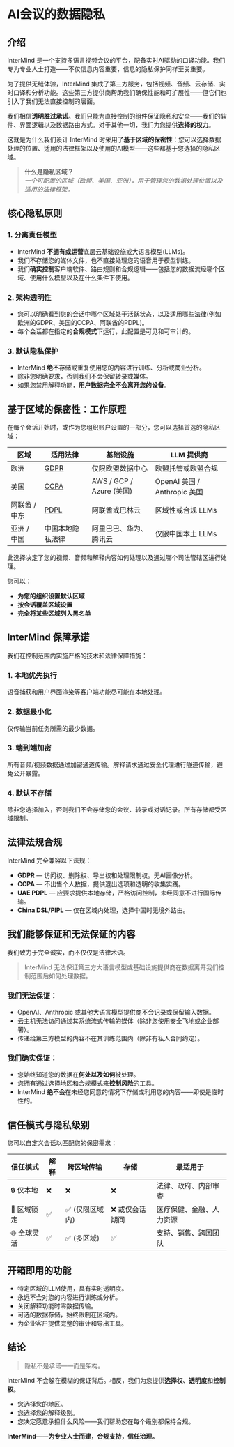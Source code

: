 # AI会议的数据隐私

## 介绍

InterMind 是一个支持多语言视频会议的平台，配备实时AI驱动的口译功能。我们专为专业人士打造——不仅信息内容重要，信息的隐私保护同样至关重要。

为了提供无缝体验，InterMind 集成了第三方服务，包括视频、音频、云存储、实时口译和分析功能。这些第三方提供商帮助我们确保性能和可扩展性——但它们也引入了我们无法直接控制的层面。

我们相信**透明胜过承诺**。我们只能为直接控制的组件保证隐私和安全——我们的软件、界面逻辑以及数据路由方式。对于其他一切，我们为您提供**选择的权力**。

这就是为什么我们设计 InterMind 时采用了**基于区域的保密性**：您可以选择数据处理的位置、适用的法律框架以及使用的AI模型——这些都基于您选择的隐私区域。

> **什么是隐私区域？**  
> _一个可配置的区域（欧盟、美国、亚洲），用于管理您的数据处理位置以及适用的法律框架。_

## 核心隐私原则

### 1. **分离责任模型**

- InterMind **不拥有或运营**底层云基础设施或大语言模型(LLMs)。
- 我们不存储您的媒体文件，也不直接处理您的语音用于模型训练。
- 我们**确实控制**客户端软件、路由规则和合规逻辑——包括您的数据流经哪个区域、使用什么模型以及在什么条件下使用。

### 2. **架构透明性**

- 您可以明确看到您的会话中哪个区域处于活跃状态，以及适用哪些法律(例如欧洲的GDPR、美国的CCPA、阿联酋的PDPL)。
- 每个会话都在指定的**合规模式**下运行，此配置是可见和可审计的。

### 3. **默认隐私保护**

- InterMind **绝不**存储或重复使用您的内容进行训练、分析或商业分析。
- 除非您明确要求，否则我们不会保留转录或媒体。
- 如果您禁用解释功能，**用户数据完全不会离开您的设备**。

## 基于区域的保密性：工作原理

在每个会话开始时，或作为您组织账户设置的一部分，您可以选择首选的隐私区域：

| 区域        | 适用法律                                                                               | 基础设施                 | LLM 提供商              |
| ------------- | --------------------------------------------------------------------------------------------- | ------------------------------ | -------------------------- |
| 欧洲        | [GDPR](https://gdpr.eu)                                                                       | 仅限欧盟数据中心           | 欧盟托管或欧盟合规  |
| 美国 | [CCPA](https://oag.ca.gov/privacy/ccpa)                                                       | AWS / GCP / Azure (美国)         | OpenAI 美国 / Anthropic 美国   |
| 阿联酋 / 中东    | [PDPL](https://www.signzy.com/data-privacy-laws-in-the-uae-2025-everything-you-need-to-know/) | 阿联酋或巴林云           | 区域性或合规 LLMs |
| 亚洲 / 中国  | 中国本地隐私法律                                                                    | 阿里巴巴、华为、腾讯云 | 仅限中国本土 LLMs      |

此选择决定了您的视频、音频和解释内容如何处理以及通过哪个司法管辖区进行处理。

您可以：

- **为您的组织设置默认区域**
- **按会话覆盖区域设置**
- **完全将某些区域列入黑名单**

## InterMind 保障承诺

我们在控制范围内实施严格的技术和法律保障措施：

### 1. **本地优先执行**

语音捕获和用户界面渲染等客户端功能尽可能在本地处理。

### 2. **数据最小化**

仅传输当前任务所需的最少数据。

### 3. **端到端加密**

所有音频/视频数据通过加密通道传输。解释请求通过安全代理进行隧道传输，避免公开暴露。

### 4. **默认不存储**

除非您选择加入，否则我们不会存储您的会议、转录或对话记录。所有存储都受区域限制。

## 法律法规合规

InterMind 完全兼容以下法规：

- **GDPR** — 访问权、删除权、导出权和处理限制权。无AI画像分析。
- **CCPA** — 不出售个人数据，提供退出选项和透明的收集实践。
- **UAE PDPL** — 应要求提供本地存储，严格访问控制，未经同意不进行国际传输。
- **China DSL/PIPL** — 仅在区域内处理，选择中国时无境外路由。

## 我们能够保证和无法保证的内容

我们致力于完全诚实，而不仅仅是法律术语。

> InterMind 无法保证第三方大语言模型或基础设施提供商在数据离开我们控制范围后如何处理数据。

### 我们无法保证：

- OpenAI、Anthropic 或其他大语言模型提供商不会记录或保留输入数据。
- 云主机无法访问通过其系统流式传输的媒体（除非您使用安全飞地或企业部署）。
- 传递给第三方模型的内容不在其训练范围内（除非有私人合同约定）。

### 我们确实保证：

- 您始终知道您的数据在**何处以及如何**被处理。
- 您拥有通过选择地区和合规模式来**控制风险**的工具。
- InterMind **绝不会**在未经您同意的情况下存储或利用您的内容——即使是临时性的。

## 信任模式与隐私级别

您可以自定义会话以匹配您的保密需求：

| 信任模式         | 解释           | 跨区域传输            | 存储               | 最适用于                            |
| ---------------- | -------------- | --------------------- | ------------------ | ----------------------------------- |
| 🔒 仅本地        | ❌             | ❌                    | ❌                 | 法律、政府、内部审查                |
| 🔐 区域锁定      | ✅             | ✅ (仅限区域内)       | ❌ 或仅会话期间    | 医疗保健、金融、人力资源            |
| 🌐 全球灵活      | ✅             | ✅ (多区域)           | ✅                 | 支持、销售、跨国团队                |

## 开箱即用的功能

- 特定区域的LLM使用，具有实时透明度。
- 永远不会对您的内容进行训练或分析。
- 关闭解释功能时零数据传输。
- 可选的数据存储，始终限制在区域内。
- 为企业客户提供完整的审计和导出工具。

## 结论

> 隐私不是承诺——而是架构。

InterMind 不会躲在模糊的保证背后。相反，我们为您提供**选择权**、**透明度**和**控制权**。

- 您选择您的地区。
- 您选择您的解释级别。
- 您决定愿意承担什么风险——我们帮助您在每个级别都保持合规。

**InterMind——为专业人士而建，合规支持，信任治理。**